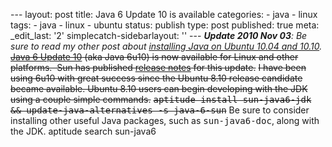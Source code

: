 --- layout: post title: Java 6 Update 10 is available categories: - java - linux tags: - java - linux - ubuntu status: publish type: post published: true meta: \_edit\_last: \'2\' simplecatch-sidebarlayout: \'\' --- ***Update 2010 Nov 03**\: Be sure to read my other post about [installing Java on Ubuntu 10.04 and 10.10][1].* <del datetime="2011-01-20T05:28:11+00:00">[Java 6 Update 10][2] (aka Java 6u10) is now available for Linux and other platforms.  Sun has published [release notes][2] for this update.</del> <del datetime="2011-01-20T05:28:11+00:00">I have been using 6u10 with great success since the Ubuntu 8.10 release candidate became available. Ubuntu 8.10 users can begin developing with the JDK using a couple simple commands.</del> <del datetime="2011-01-20T05:28:11+00:00"><tt>aptitude install sun-java6-jdk && update-java-alternatives -s java-6-sun</tt></del> Be sure to consider installing other useful Java packages, such as <tt>sun-java6-doc</tt>, along with the JDK.     aptitude search sun-java6



[1]: http://christiansons.net/mike/blog/2010/07/sun-java-6-on-ubuntu-10-04-10-10-and-later/
[2]: http://java.sun.com/javase/6/webnotes/6u10.html
